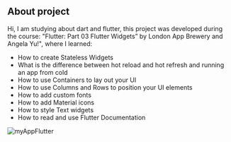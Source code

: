 ## About project
Hi, 
I am studying about dart and flutter, this project was developed during the course: "Flutter: Part 03 Flutter Widgets” by London App Brewery and Angela Yu!", where I learned:

* How to create Stateless Widgets
* What is the difference between hot reload and hot refresh and running an app from cold
* How to use Containers to lay out your UI
* How to use Columns and Rows to position your UI elements
* How to add custom fonts
* How to add Material icons
* How to style Text widgets
* How to read and use Flutter Documentation

![myAppFlutter](https://user-images.githubusercontent.com/50750571/215630751-6d76b0f9-0829-4199-87aa-9730aa80643c.png)





